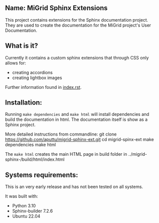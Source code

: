 Name: MiGrid Sphinx Extensions
------------------------------


This project contains extensions for the Sphinx documentation project.
They are used to create the documentation for the MiGrid project's User Documentation.

What is it?
-----------
Currently it contains a custom sphinx extensions that through CSS only allows for:

* creating accordions
* creating lightbox images

Further information found in [index.rst](source/index.rst).

Installation:
-------------
Running `make dependencies` and `make html` will install dependencies and build the documentation in html.
The documentation  itself is show as a Sphinx project.

More detailed instructions from commandline:
git clone https://github.com/aputtu/migrid-sphinx-ext.git
cd migrid-spinx-ext
make dependencies
make html

The `make html` creates the main HTML page in build folder in ../migrid-sphinx-/build/html/index.html

Systems requirements:
-------------------
This is an very early release and has not been tested on all systems.

It was built with:
* Python 3.10
* Sphinx-builder 7.2.6 
* Ubuntu 22.04
